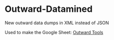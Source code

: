 # Outward-Datamined

New outward data dumps in XML instead of JSON

Used to make the Google Sheet: [Outward Tools](https://docs.google.com/spreadsheets/d/1btxPTmgeRqjhqC5dwpPXWd49-_tX_OVLN1Uvwv525K4/edit#gid=0)

